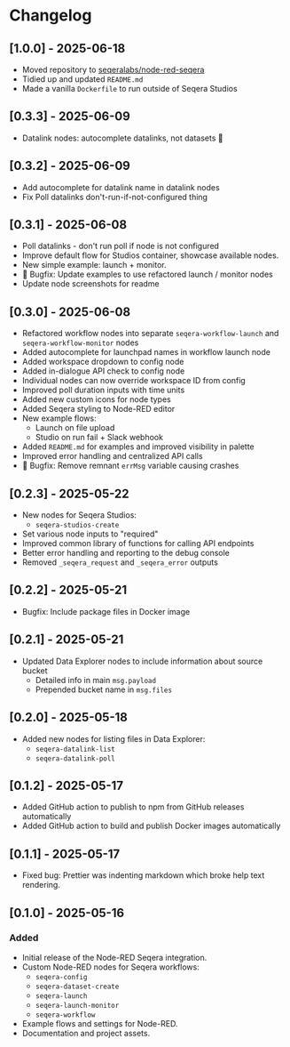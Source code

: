 # Changelog

## [1.0.0] - 2025-06-18

- Moved repository to [seqeralabs/node-red-seqera](https://github.com/seqeralabs/node-red-seqera)
- Tidied up and updated `README.md`
- Made a vanilla `Dockerfile` to run outside of Seqera Studios

## [0.3.3] - 2025-06-09

- Datalink nodes: autocomplete datalinks, not datasets 🙈

## [0.3.2] - 2025-06-09

- Add autocomplete for datalink name in datalink nodes
- Fix Poll datalinks don't-run-if-not-configured thing

## [0.3.1] - 2025-06-08

- Poll datalinks - don't run poll if node is not configured
- Improve default flow for Studios container, showcase available nodes.
- New simple example: launch + monitor.
- 🐛 Bugfix: Update examples to use refactored launch / monitor nodes
- Update node screenshots for readme

## [0.3.0] - 2025-06-08

- Refactored workflow nodes into separate `seqera-workflow-launch` and `seqera-workflow-monitor` nodes
- Added autocomplete for launchpad names in workflow launch node
- Added workspace dropdown to config node
- Added in-dialogue API check to config node
- Individual nodes can now override workspace ID from config
- Improved poll duration inputs with time units
- Added new custom icons for node types
- Added Seqera styling to Node-RED editor
- New example flows:
  - Launch on file upload
  - Studio on run fail + Slack webhook
- Added `README.md` for examples and improved visibility in palette
- Improved error handling and centralized API calls
- 🐛 Bugfix: Remove remnant `errMsg` variable causing crashes

## [0.2.3] - 2025-05-22

- New nodes for Seqera Studios:
  - `seqera-studios-create`
- Set various node inputs to "required"
- Improved common library of functions for calling API endpoints
- Better error handling and reporting to the debug console
- Removed `_seqera_request` and `_seqera_error` outputs

## [0.2.2] - 2025-05-21

- Bugfix: Include package files in Docker image

## [0.2.1] - 2025-05-21

- Updated Data Explorer nodes to include information about source bucket
  - Detailed info in main `msg.payload`
  - Prepended bucket name in `msg.files`

## [0.2.0] - 2025-05-18

- Added new nodes for listing files in Data Explorer:
  - `seqera-datalink-list`
  - `seqera-datalink-poll`

## [0.1.2] - 2025-05-17

- Added GitHub action to publish to npm from GitHub releases automatically
- Added GitHub action to build and publish Docker images automatically

## [0.1.1] - 2025-05-17

- Fixed bug: Prettier was indenting markdown which broke help text rendering.

## [0.1.0] - 2025-05-16

### Added

- Initial release of the Node-RED Seqera integration.
- Custom Node-RED nodes for Seqera workflows:
  - `seqera-config`
  - `seqera-dataset-create`
  - `seqera-launch`
  - `seqera-launch-monitor`
  - `seqera-workflow`
- Example flows and settings for Node-RED.
- Documentation and project assets.

